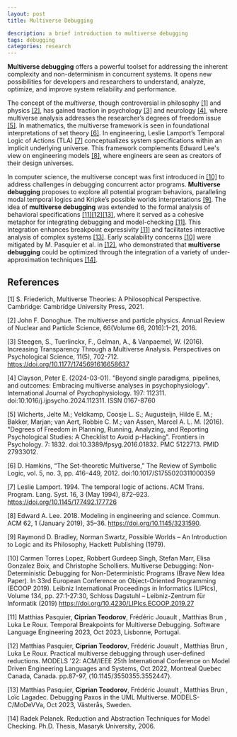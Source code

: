 ```yaml
---
layout: post
title: Multiverse Debugging

description: a brief introduction to multiverse debugging
tags: debugging
categories: research
---
```


**Multiverse debugging** offers a powerful toolset for addressing the inherent complexity and non-determinism in concurrent systems. It opens new possibilities for developers and researchers to understand, analyze, optimize, and improve system reliability and performance.

The concept of the *multiverse*, though controversial in philosophy [[1]](#1) and physics [[2]](#2), has gained traction in psychology [[3]](#3) and neurology [[4]](#4), where multiverse analysis addresses the researcher’s degrees of freedom issue [[5]](#5). In mathematics, the multiverse framework is seen in foundational interpretations of set theory [[6]](#6). In engineering, Leslie Lamport’s Temporal Logic of Actions (TLA) [[7]](#7) conceptualizes system specifications within an implicit underlying universe. This framework complements Edward Lee's view on engineering models [[8]](#8), where engineers are seen as creators of their design universes.

In computer science, the multiverse concept was first introduced in [[10]](#10) to address challenges in debugging concurrent actor programs. **Multiverse debugging** proposes to explore all potential program behaviors, paralleling modal temporal logics and Kripke’s possible worlds interpretations [[9]](#9). The idea of **multiverse debugging** was extended to the formal analysis of behavioral specifications [[11]](#11)[[12]](#12)[[13]](#13), where it served as a cohesive metaphor for integrating debugging and model-checking [[11]](#11). This integration enhances breakpoint expressivity [[11]](#11) and facilitates interactive analysis of complex systems [[13]](#13). Early scalability concerns [[10]](#10) were mitigated by M. Pasquier et al. in [[12]](#12), who demonstrated that **multiverse debugging** could be optimized through the integration of a variety of under-approximation techniques [[14]](#14).

## References

<a id="1">[1]</a>  S. Friederich, Multiverse Theories: A Philosophical Perspective. Cambridge: Cambridge University Press, 2021.

<a id="2">[2]</a> John F. Donoghue. The multiverse and particle physics. Annual Review of Nuclear and Particle Science, 66(Volume 66, 2016):1–21, 2016.

<a id="3">[3]</a> Steegen, S., Tuerlinckx, F., Gelman, A., & Vanpaemel, W. (2016). Increasing Transparency Through a Multiverse Analysis. Perspectives on Psychological Science, 11(5), 702-712. https://doi.org/10.1177/1745691616658637 

<a id="4">[4]</a> Clayson, Peter E. (2024-03-01). "Beyond single paradigms, pipelines, and outcomes: Embracing multiverse analyses in psychophysiology". International Journal of Psychophysiology. 197: 112311. doi:10.1016/j.ijpsycho.2024.112311. ISSN 0167-8760

<a id="5">[5]</a> Wicherts, Jelte M.; Veldkamp, Coosje L. S.; Augusteijn, Hilde E. M.; Bakker, Marjan; van Aert, Robbie C. M.; van Assen, Marcel A. L. M. (2016). "Degrees of Freedom in Planning, Running, Analyzing, and Reporting Psychological Studies: A Checklist to Avoid p-Hacking". Frontiers in Psychology. 7: 1832. doi:10.3389/fpsyg.2016.01832. PMC 5122713. PMID 27933012.

<a id="6">[6]</a> D. Hamkins, “The Set-theoretic Multiverse,” The Review of Symbolic Logic, vol. 5, no. 3, pp. 416–449, 2012. doi:10.1017/S1755020311000359

<a id="7">[7]</a> Leslie Lamport. 1994. The temporal logic of actions. ACM Trans. Program. Lang. Syst. 16, 3 (May 1994), 872–923. https://doi.org/10.1145/177492.177726

<a id="8">[8]</a> Edward A. Lee. 2018. Modeling in engineering and science. Commun. ACM 62, 1 (January 2019), 35–36. https://doi.org/10.1145/3231590.

<a id="9">[9]</a> Raymond D. Bradley, Norman Swartz, Possible Worlds – An Introduction to Logic and its Philosophy, Hackett Publishing (1979).

<a id="10">[10]</a> Carmen Torres Lopez, Robbert Gurdeep Singh, Stefan Marr, Elisa Gonzalez Boix, and Christophe Scholliers. Multiverse Debugging: Non-Deterministic Debugging for Non-Deterministic Programs (Brave New Idea Paper). In 33rd European Conference on Object-Oriented Programming (ECOOP 2019). Leibniz International Proceedings in Informatics (LIPIcs), Volume 134, pp. 27:1-27:30, Schloss Dagstuhl – Leibniz-Zentrum für Informatik (2019) https://doi.org/10.4230/LIPIcs.ECOOP.2019.27

<a id="11">[11]</a> Matthias Pasquier, **Ciprian Teodorov**, Frédéric Jouault , Matthias Brun , Luka Le Roux. Temporal Breakpoints for Multiverse Debugging. Software Language Engineering 2023, Oct 2023, Lisbonne, Portugal.

<a id="12">[12]</a> Matthias Pasquier, **Ciprian Teodorov**, Frédéric Jouault , Matthias Brun , Luka Le Roux. Practical multiverse debugging through user-defined reductions. MODELS '22: ACM/IEEE 25th International Conference on Model Driven Engineering Languages and Systems, Oct 2022, Montreal Quebec Canada, Canada. pp.87-97, ⟨10.1145/3550355.3552447⟩.

<a id="13">[13]</a> Matthias Pasquier, **Ciprian Teodorov**, Frédéric Jouault , Matthias Brun , Loïc Lagadec. Debugging Paxos in the UML Multiverse. MODELS-C/MoDeVVa, Oct 2023, Västerås, Sweden.

<a id="14">[14]</a> Radek Pelanek. Reduction and Abstraction Techniques for Model Checking. Ph.D. Thesis, Masaryk University, 2006.
